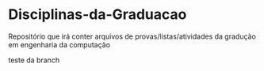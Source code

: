 # Disciplinas-da-Graduacao

Repositório que irá conter arquivos de provas/listas/atividades da gradução em engenharia da computação

teste da branch
